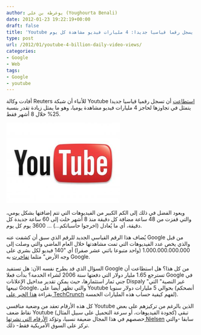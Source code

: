 ```yaml
---
author: يوغرطة بن علي (Youghourta Benali)
date: 2012-01-23 19:22:19+00:00
draft: false
title: 'Youtube يسجل رقما قياسيا جديدا: 4 مليارات فيديو مشاهدة كل يوم  '
type: post
url: /2012/01/youtube-4-billion-daily-video-views/
categories:
- Google
- Web
tags:
- Google
- youtube
---
```


أفادت وكالة Reuters للأنباء أن شبكة Youtube [استطاعت](http://www.reuters.com/article/2012/01/23/us-google-youtube-idUSTRE80M0TS20120123) أن تسجل رقميا قياسيا جديدا يتمثل في تجاوزها لحاجز 4 مليارات فيديو مشاهدة يوميا، وهو ما يمثل زيادة تقدر بنسبة 25% خلال 8 أشهر فقط.




[![](youtube-logo-300x212.jpg)
](https://www.it-scoop.com/wp-content/uploads/2010/03/youtube-logo.jpg)




ويعود الفضل في ذلك إلى الكم الكبير من الفيديوهات التي تتم إضافتها بشكل يومي، والتي قفزت من 48 ساعة مضافة كل دقيقة منذ 8 أشهر خلت إلى 60 ساعة جديدة كل دقيقة، أي ما يُعادل (اخرجوا حاسباتكم...) ... 3600 يوم كل يوم.




يُضاف هذا الرقم القياسي الجديد للرقم الذي سبق أن كشفت عنه Google من قبل والذي يخص عدد الفيديوهات التي تمت مشاهدتها خلال العام الماضي والتي وصلت إلى 1.000.000.000.000 (واحد متبوعا باثني عشر صفرا) أي "140 فيديو لكل بشري على وجه الأرض" مثلما [تفاخرت](http://youtube-global.blogspot.com/2011/12/what-were-we-watching-this-year-lets.html) به Google.




السؤال الذي قد يطرح نفسه الآن: هل تستفيد Google من كل هذا؟ هل استطاعت أن تسترجع 1.65 مليار دولار التي دفعتها سنة 2006 لشراء الخدمة؟ بدأت فعلا Google في جني ثمار استثمارها، حيث يمكن تقدير مداخيل الإعلانات Dispaly "غير النصية" التي تبيعها Google، والتي تظهر أيضا على Youtube بحوالي 5 مليارات دولار سنويا (أنصحكم بقراءة [هذا الخبر على TechCrunch](http://techcrunch.com/2012/01/19/larry-page-display-5-billion/) لفهم كيفية حساب هذه المليارات الخمسة).




كل هذه الأرقام تعقد من وضعية منافسي Youtube الذين بالرغم من تركيزهم على بعض نقاط ضعف Youtube (كجودة الفيديوهات، أو سرعة التحميل على سبيل المثال) تبقى حصصهم في هذا المجال ضعيفة نسبيا، وتؤكد [الأرقام التي نشرتها Nielsen](https://www.it-scoop.com/2011/12/google-top-web-brand-2011/) سابقا -والتي تركز على السوق الأمريكية فقط- ذلك.
